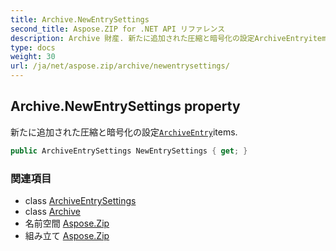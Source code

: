 ```yaml
---
title: Archive.NewEntrySettings
second_title: Aspose.ZIP for .NET API リファレンス
description: Archive 財産. 新たに追加された圧縮と暗号化の設定ArchiveEntryitems.
type: docs
weight: 30
url: /ja/net/aspose.zip/archive/newentrysettings/
---
```

## Archive.NewEntrySettings property

新たに追加された圧縮と暗号化の設定[`ArchiveEntry`](../../archiveentry/)items.

```csharp
public ArchiveEntrySettings NewEntrySettings { get; }
```

### 関連項目

* class [ArchiveEntrySettings](../../../aspose.zip.saving/archiveentrysettings/)
* class [Archive](../)
* 名前空間 [Aspose.Zip](../../archive/)
* 組み立て [Aspose.Zip](../../../)


